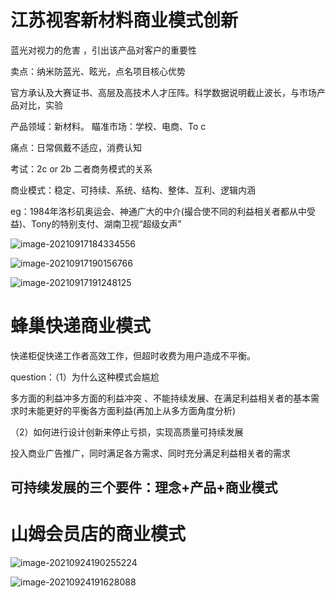 # 江苏视客新材料商业模式创新

蓝光对视力的危害  ，引出该产品对客户的重要性

卖点：纳米防蓝光、眩光，点名项目核心优势

官方承认及大赛证书、高层及高技术人才压阵。科学数据说明截止波长，与市场产品对比，实验

产品领域：新材料。   瞄准市场：学校、电商、To c

痛点：日常佩戴不适应，消费认知

考试：2c or 2b    二者商务模式的关系

商业模式：稳定、可持续、系统、结构、整体、互利、逻辑内涵

eg：1984年洛杉矶奥运会、神通广大的中介(撮合使不同的利益相关者都从中受益)、Tony的特别支付、湖南卫视“超级女声”

![image-20210917184334556](/home/lemon/.config/Typora/typora-user-images/image-20210917184334556.png)

![image-20210917190156766](/home/lemon/.config/Typora/typora-user-images/image-20210917190156766.png)

![image-20210917191248125](/home/lemon/.config/Typora/typora-user-images/image-20210917191248125.png)

# 蜂巢快递商业模式

快递柜促快递工作者高效工作，但超时收费为用户造成不平衡。

question：（1）为什么这种模式会尴尬

多方面的利益冲多方面的利益冲突 、不能持续发展、在满足利益相关者的基本需求时未能更好的平衡各方面利益(再加上从多方面角度分析)

（2）如何进行设计创新来停止亏损，实现高质量可持续发展

投入商业广告推广，同时满足各方需求、同时充分满足利益相关者的需求

## 可持续发展的三个要件：理念+产品+商业模式

# 山姆会员店的商业模式

![image-20210924190255224](/home/lemon/.config/Typora/typora-user-images/image-20210924190255224.png)

![image-20210924191628088](/home/lemon/.config/Typora/typora-user-images/image-20210924191628088.png)
